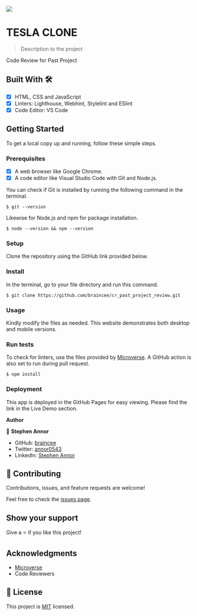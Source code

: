 ![](https://img.shields.io/badge/Microverse-blueviolet)

# TESLA CLONE 

> Description to the project


Code Review for Past Project

## Built With 🛠️

- [x] HTML, CSS and JavaScript
- [x] Linters: Lighthouse, Webhint, Stylelint and ESlint
- [x] Code Editor: VS Code

## Getting Started

To get a local copy up and running, follow these simple steps.

### Prerequisites

- [x] A web browser like Google Chrome.
- [x] A code editor like Visual Studio Code with Git and Node.js.

You can check if Git is installed by running the following command in the terminal.
```
$ git --version
```

Likewise for Node.js and npm for package installation.
```
$ node --version && npm --version
```

### Setup
Clone the repository using the GitHub link provided below.

### Install

In the terminal, go to your file directory and run this command.

```
$ git clone https://github.com/braincee/cr_past_project_review.git
```

### Usage

Kindly modify the files as needed. This website demonstrates both desktop and mobile versions.

### Run tests

To check for linters, use the files provided by [Microverse](https://github.com/microverseinc/linters-config). A GitHub action is also set to run during pull request.
```
$ npm install
```

### Deployment
This app is deployed in the GitHub Pages for easy viewing.
Please find the link in the Live Demo section.

**Author**

👤 **Stephen Annor**

- GitHub: [braincee](https://github.com/braincee)
- Twitter: [annor0543](https://twitter.com/annor0543)
- LinkedIn: [Stephen Annor](https://www.linkedin.com/stephen-annor)

## 🤝 Contributing

Contributions, issues, and feature requests are welcome!

Feel free to check the [issues page]().

## Show your support

Give a ⭐️ if you like this project!

## Acknowledgments

- [Microverse](https://www.microverse.org/)
- Code Reviewers

## 📝 License

This project is [MIT](./MIT.md) licensed.
  